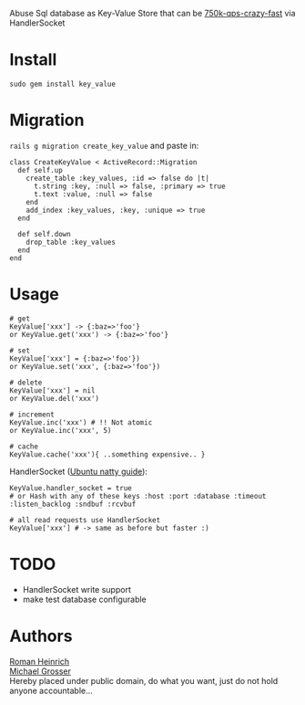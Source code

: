 Abuse Sql database as Key-Value Store that can be [750k-qps-crazy-fast](http://yoshinorimatsunobu.blogspot.com/2010/10/using-mysql-as-nosql-story-for.html) via HandlerSocket

Install
=======
    sudo gem install key_value

Migration
=========
`rails g migration create_key_value` and paste in:

    class CreateKeyValue < ActiveRecord::Migration
      def self.up
        create_table :key_values, :id => false do |t|
          t.string :key, :null => false, :primary => true
          t.text :value, :null => false
        end
        add_index :key_values, :key, :unique => true
      end

      def self.down
        drop_table :key_values
      end
    end

Usage
=====
    # get
    KeyValue['xxx'] -> {:baz=>'foo'}
    or KeyValue.get('xxx') -> {:baz=>'foo'}

    # set
    KeyValue['xxx'] = {:baz=>'foo'})
    or KeyValue.set('xxx', {:baz=>'foo'})

    # delete
    KeyValue['xxx'] = nil
    or KeyValue.del('xxx')

    # increment
    KeyValue.inc('xxx') # !! Not atomic
    or KeyValue.inc('xxx', 5)

    # cache
    KeyValue.cache('xxx'){ ..something expensive.. }

HandlerSocket ([Ubuntu natty guide](http://grosser.it/2011/05/14/installing-mysql-handlersocket-in-ubuntu-natty-for-ruby/)):

    KeyValue.handler_socket = true
    # or Hash with any of these keys :host :port :database :timeout :listen_backlog :sndbuf :rcvbuf

    # all read requests use HandlerSocket
    KeyValue['xxx'] # -> same as before but faster :)

TODO
====
 - HandlerSocket write support
 - make test database configurable

Authors
=======
[Roman Heinrich](https://github.com/mindreframer)<br/>
[Michael Grosser](http://grosser.it)<br/>
Hereby placed under public domain, do what you want, just do not hold anyone accountable...
